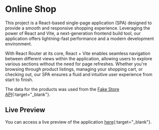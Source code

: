 # Online Shop 

This project is a React-based single-page application (SPA) designed to provide a smooth and responsive shopping experience. Leveraging the power of React and Vite, a next-generation frontend build tool, our application offers lightning-fast performance and a modern development environment.

With React Router at its core, React + Vite enables seamless navigation between different views within the application, allowing users to explore various sections without the need for page refreshes. Whether you're browsing through product listings, managing your shopping cart, or checking out, our SPA ensures a fluid and intuitive user experience from start to finish.

The data for the products was used from the [Fake Store API](https://fakestoreapi.com/){:target="_blank"}.

## Live Preview

You can access a live preview of the application [here](https://warm-tiramisu-08bdc8.netlify.app/){:target="_blank"}.
